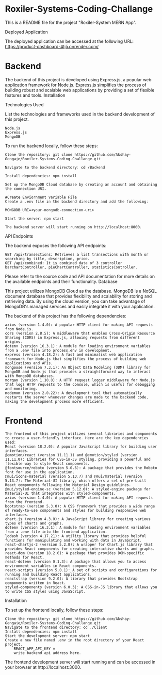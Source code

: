 ﻿# Roxiler-Systems-Coding-Challange
This is a README file for the project "Roxiler-System MERN App".

Deployed Application

The deployed application can be accessed at the following URL: https://product-dashboard-4tj5.onrender.com/

# Backend

The backend of this project is developed using Express.js, a popular web application framework for Node.js. Express.js simplifies the process of building robust and scalable web applications by providing a set of flexible features and tools.
Installation

Technologies Used

List the technologies and frameworks used in the backend development of this project.

    Node.js
    Express.js
    MongoDB
	
To run the backend locally, follow these steps:

    Clone the repository: git clone https://github.com/Akshay-Gengaje/Roxiler-Systems-Coding-Challange.git

    Navigate to the backend directory: cd /Backend

    Install dependencies: npm install

    Set up the MongoDB Cloud database by creating an account and obtaining the connection URI.

    #Create Enviornment Variable File
    Create a .env file in the backend directory and add the following:

    MONGODB_URI=<your-mongodb-connection-uri>

    Start the server: npm start

	The backend server will start running on http://localhost:8000.
 
API Endpoints

The backend exposes the following API endpoints:

    GET /api/transections: Retrieves a list transections with month or searching by title, description, price.
    GET /api/combined: It is combined data of 3 controller barchartController, pieChartController, statisticsController.
   
Please refer to the source code and API documentation for more details on the available endpoints and their functionality.
Database

This project utilizes MongoDB Cloud as the database. MongoDB is a NoSQL document database that provides flexibility and scalability for storing and retrieving data. By using the cloud version, you can take advantage of MongoDB's managed services and easily integrate it with your application.

The backend of this project has the following dependencies:

    axios (version 1.4.0): A popular HTTP client for making API requests from Node.js.
    cors (version 2.8.5): A middleware that enables Cross-Origin Resource Sharing (CORS) in Express.js, allowing requests from different origins.
    dotenv (version 16.3.1): A module for loading environment variables from a .env file into process.env in development.
    express (version 4.18.2): A fast and minimalist web application framework for Node.js that simplifies the process of building web applications and APIs.
    mongoose (version 7.3.1): An Object Data Modeling (ODM) library for MongoDB and Node.js that provides a straightforward way to interact with MongoDB databases.
    morgan (version 1.10.0): A HTTP request logger middleware for Node.js that logs HTTP requests to the console, which is useful for debugging and monitoring.
    nodemon (version 2.0.22): A development tool that automatically restarts the server whenever changes are made to the backend code, making the development process more efficient.

# Frontend

	The frontend of this project utilizes several libraries and components to create a user-friendly interface. Here are the key dependencies used:
	React (version 18.2.0): A popular JavaScript library for building user interfaces.
	@emotion/react (version 11.11.1) and @emotion/styled (version 11.11.0): Libraries for CSS-in-JS styling, providing a powerful and flexible way to style React components.
	@fontsource/roboto (version 5.0.5): A package that provides the Roboto font for use in the application.
	@mui/icons-material (version 5.13.7) and @mui/material (version 5.13.7): The Material-UI library, which offers a set of pre-built React components following the Material Design guidelines.
	@mui/styled-engine-sc (version 5.12.0): A styled-engine package for Material-UI that integrates with styled-components.
	axios (version 1.4.0): A popular HTTP client for making API requests from the frontend.
	bootstrap (version 5.3.0): A CSS framework that provides a wide range of ready-to-use components and styles for building responsive web interfaces.
	chart.js (version 4.3.0): A JavaScript library for creating various types of charts and graphs.
	dotenv (version 16.3.1): A module for loading environment variables from a .env file into the frontend application.
	lodash (version 4.17.21): A utility library that provides helpful functions for manipulating and working with data in JavaScript.
	react-chartjs-2 (version 5.2.0): A wrapper for Chart.js library that provides React components for creating interactive charts and graphs.
	react-dom (version 18.2.0): A package that provides DOM-specific methods for React.
	react-dotenv (version 0.1.3): A package that allows you to access environment variables in React components.
	react-scripts (version 5.0.1): A set of scripts and configurations for running and building React applications.
	reactstrap (version 9.2.0): A library that provides Bootstrap components written in React.
	styled-components (version 6.0.3): A CSS-in-JS library that allows you to write CSS styles using JavaScript.

Installation

To set up the frontend locally, follow these steps:

    Clone the repository: git clone https://github.com/Akshay-Gengaje/Roxiler-Systems-Coding-Challange.git
    Navigate to the frontend directory: cd ./Client
    Install dependencies: npm install
    Start the development server: npm start
	Create a new file named .env in the root directory of your React project.
 		REACT_APP_API_KEY = 
		write backend api address here.
The frontend development server will start running and can be accessed in your browser at http://localhost:3000.
